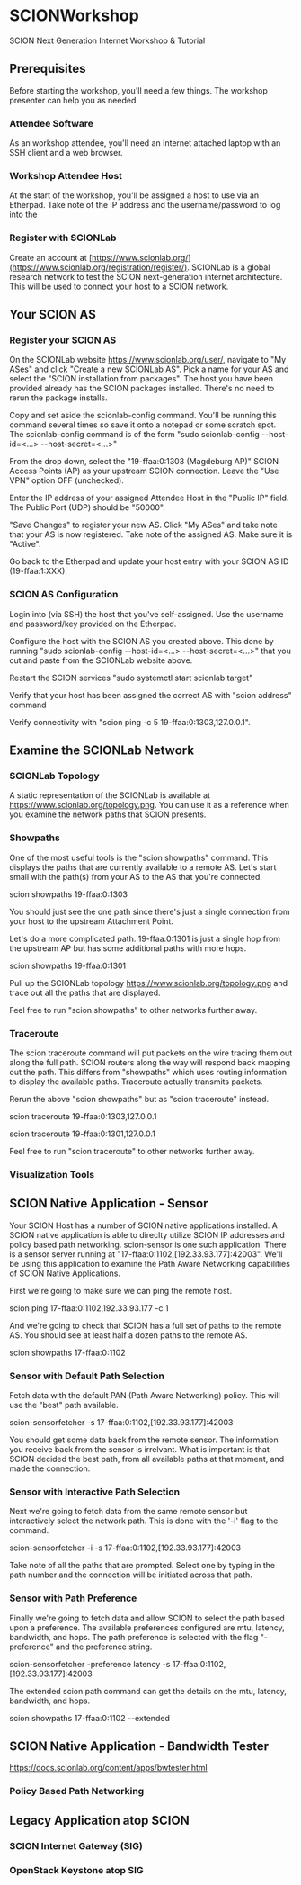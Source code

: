 # SCIONWorkshop
SCION Next Generation Internet Workshop &amp; Tutorial

## Prerequisites

Before starting the workshop, you'll need a few things. The workshop presenter can help you as needed.

### Attendee Software

As an workshop attendee, you'll need an Internet attached laptop with an SSH client and a web browser.

### Workshop Attendee Host

At the start of the workshop, you'll be assigned a host to use via an Etherpad. Take note of the IP address and the username/password to log into the 

### Register with SCIONLab

Create an account at [https://www.scionlab.org/](https://www.scionlab.org/registration/register/). SCIONLab is a global research network to test the SCION next-generation internet architecture. This will be used to connect your host to a SCION network.

## Your SCION AS

### Register your SCION AS

On the SCIONLab website https://www.scionlab.org/user/, navigate to "My ASes" and click "Create a new SCIONLab AS". Pick a name for your AS and select the "SCION installation from packages". The host you have been provided already has the SCION packages installed. There's no need to rerun the package installs.

Copy and set aside the scionlab-config command. You'll be running this command several times so save it onto a notepad or some scratch spot. The scionlab-config command is of the form "sudo scionlab-config --host-id=<...> --host-secret=<...>"

From the drop down, select the "19-ffaa:0:1303 (Magdeburg AP)" SCION Access Points (AP) as your upstream SCION connection. Leave the "Use VPN" option OFF (unchecked).

Enter the IP address of your assigned Attendee Host in the "Public IP" field. The Public Port (UDP) should be "50000".

"Save Changes" to register your new AS. Click "My ASes" and take note that your AS is now registered. Take note of the assigned AS. Make sure it is "Active".

Go back to the Etherpad and update your host entry with your SCION AS ID (19-ffaa:1:XXX).

### SCION AS Configuration

Login into (via SSH) the host that you've self-assigned. Use the username and password/key provided on the Etherpad.

Configure the host with the SCION AS you created above. This done by running "sudo scionlab-config --host-id=<...> --host-secret=<...>" that you cut and paste from the SCIONLab website above.

Restart the SCION services "sudo systemctl start scionlab.target"

Verify that your host has been assigned the correct AS with "scion address" command

Verify connectivity with "scion ping -c 5 19-ffaa:0:1303,127.0.0.1".

## Examine the SCIONLab Network

### SCIONLab Topology

A static representation of the SCIONLab is available at https://www.scionlab.org/topology.png. You can use it as a reference when you examine the network paths that SCION presents.

### Showpaths

One of the most useful tools is the "scion showpaths" command. This displays the paths that are currently available to a remote AS. Let's start small with the path(s) from your AS to the AS that you're connected.

scion showpaths 19-ffaa:0:1303

You should just see the one path since there's just a single connection from your host to the upstream Attachment Point.

Let's do a more complicated path. 19-ffaa:0:1301 is just a single hop from the upstream AP but has some additional paths with more hops.

scion showpaths 19-ffaa:0:1301

Pull up the SCIONLab topology https://www.scionlab.org/topology.png and trace out all the paths that are displayed.

Feel free to run "scion showpaths" to other networks further away.

### Traceroute

The scion traceroute command will put packets on the wire tracing them out along the full path. SCION routers along the way will respond back mapping out the path. This differs from "showpaths" which uses routing information to display the available paths. Traceroute actually transmits packets.

Rerun the above "scion showpaths" but as "scion traceroute" instead.

scion traceroute 19-ffaa:0:1303,127.0.0.1

scion traceroute 19-ffaa:0:1301,127.0.0.1

Feel free to run "scion traceroute" to other networks further away.

### Visualization Tools


## SCION Native Application - Sensor

Your SCION Host has a number of SCION native applications installed. A SCION native application is able to direclty utilize SCION IP addresses and policy based path networking. scion-sensor is one such application. There is a sensor server running at "17-ffaa:0:1102,[192.33.93.177]:42003". We'll be using this application to examine the Path Aware Networking capabilities of SCION Native Applications.

First we're going to make sure we can ping the remote host.

scion ping 17-ffaa:0:1102,192.33.93.177 -c 1

And we're going to check that SCION has a full set of paths to the remote AS. You should see at least half a dozen paths to the remote AS.

scion showpaths 17-ffaa:0:1102


### Sensor with Default Path Selection

Fetch data with the default PAN (Path Aware Networking) policy. This will use the "best" path available.

scion-sensorfetcher -s 17-ffaa:0:1102,[192.33.93.177]:42003

You should get some data back from the remote sensor. The information you receive back from the sensor is irrelvant. What is important is that SCION decided the best path, from all available paths at that moment, and made the connection.

### Sensor with Interactive Path Selection

Next we're going to fetch data from the same remote sensor but interactively select the network path. This is done with the '-i' flag to the command.

scion-sensorfetcher -i -s 17-ffaa:0:1102,[192.33.93.177]:42003

Take note of all the paths that are prompted. Select one by typing in the path number and the connection will be initiated across that path.

### Sensor with Path Preference

Finally we're going to fetch data and allow SCION to select the path based upon a preference. The available preferences configured are mtu, latency, bandwidth, and hops. The path preference is selected with the flag "-preference" and the preference string.

scion-sensorfetcher -preference latency -s 17-ffaa:0:1102,[192.33.93.177]:42003

The extended scion path command can get the details on the mtu, latency, bandwidth, and hops.

scion showpaths 17-ffaa:0:1102 --extended


## SCION Native Application - Bandwidth Tester

https://docs.scionlab.org/content/apps/bwtester.html

### Policy Based Path Networking  

## Legacy Application atop SCION

### SCION Internet Gateway (SIG)

### OpenStack Keystone atop SIG
 
